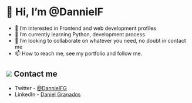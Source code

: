 #  👋 Hi, I’m @DannielF


- 👀 I’m interested in Frontend and web development profiles
- 🌱 I’m currently learning Python, development process
- 💞️ I’m looking to collaborate on whatever you need, no doubt in contact me
- 📫 How to reach me, see my portfolio and follow me.


## ![](https://external-content.duckduckgo.com/iu/?u=https%3A%2F%2Fcdn4.iconfinder.com%2Fdata%2Ficons%2Ficonsimple-communication%2F512%2Fmailbox-128.png&f=1&nofb=1) Contact me

* Twitter - [@DannielFG](https://twitter.com/DannielFG)
* LinkedIn - [Daniel Granados](https://www.linkedin.com/in/dannielf-devsoftware/)


<!---
DannielF/DannielF is a ✨ special ✨ repository because its `README.md` (this file) appears on your GitHub profile.
You can click the Preview link to take a look at your changes.
--->
